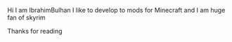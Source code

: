 Hi I am IbrahimBulhan
I like to develop to mods for Minecraft and I am huge fan of skyrim

Thanks for reading
